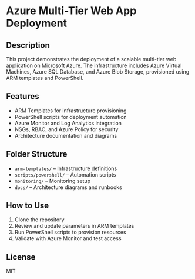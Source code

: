 # Azure Multi-Tier Web App Deployment

## Description
This project demonstrates the deployment of a scalable multi-tier web application on Microsoft Azure. The infrastructure includes Azure Virtual Machines, Azure SQL Database, and Azure Blob Storage, provisioned using ARM templates and PowerShell.

## Features
- ARM Templates for infrastructure provisioning
- PowerShell scripts for deployment automation
- Azure Monitor and Log Analytics integration
- NSGs, RBAC, and Azure Policy for security
- Architecture documentation and diagrams

## Folder Structure
- `arm-templates/` – Infrastructure definitions
- `scripts/powershell/` – Automation scripts
- `monitoring/` – Monitoring setup
- `docs/` – Architecture diagrams and runbooks

## How to Use
1. Clone the repository
2. Review and update parameters in ARM templates
3. Run PowerShell scripts to provision resources
4. Validate with Azure Monitor and test access

## License
MIT
